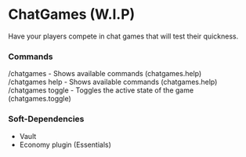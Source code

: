 # ChatGames (W.I.P)
Have your players compete in chat games that will test their quickness.

### Commands
/chatgames - Shows available commands (chatgames.help)<br>
/chatgames help - Shows available commands (chatgames.help)<br>
/chatgames toggle - Toggles the active state of the game (chatgames.toggle)<br>

### Soft-Dependencies
- Vault<br>
- Economy plugin (Essentials)

